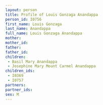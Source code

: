 ```yaml
---
layout: person
title: Profile of Louis Gonzaga Anandappa
person_id: I0756
first_name: Louis Gonzaga
last_name: Anandappa
full_name: Louis Gonzaga Anandappa
mother: 
mother_id: 
father: 
father_id: 
children:
 - Basil Mary Anandappa
 - Josephine Mary Mount Carmel Anandappa
children_ids:
 - I0369
 - I0757
partners:
partner_ids:
sex: M
---
```


